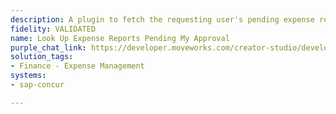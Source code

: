 ```yaml
---
description: A plugin to fetch the requesting user's pending expense report approvals.
fidelity: VALIDATED
name: Look Up Expense Reports Pending My Approval
purple_chat_link: https://developer.moveworks.com/creator-studio/developer-tools/purple-chat/?conversation=%7B%22startTimestamp%22%3A%2211%3A43+AM%22%2C%22messages%22%3A%5B%7B%22parts%22%3A%5B%7B%22richText%22%3A%22%3Cp%3ECan+you+show+me+the+expense+reports+pending+my+approval%3F%3C%2Fp%3E%22%7D%5D%2C%22role%22%3A%22user%22%7D%2C%7B%22parts%22%3A%5B%7B%22richText%22%3A%22Sure%2C+I+can+get+that+from+%3Cb%3ESAP+Concur%3C%2Fb%3E.+Here+are+the+expense+reports+awaiting+your+approval%3A%22%7D%2C%7B%22citations%22%3A%5B%7B%22citationTitle%22%3A%22Expense+Report+ER-2024-001%22%2C%22connectorName%22%3A%22sap-concur%22%7D%2C%7B%22citationTitle%22%3A%22Expense+Report+ER-2024-002%22%2C%22connectorName%22%3A%22sap-concur%22%7D%2C%7B%22citationTitle%22%3A%22Expense+Report+ER-2024-003%22%2C%22connectorName%22%3A%22sap-concur%22%7D%5D%7D%2C%7B%22richText%22%3A%22Would+you+like+to+see+the+details+of+any+of+these+reports%3F%22%7D%5D%2C%22role%22%3A%22assistant%22%7D%2C%7B%22parts%22%3A%5B%7B%22richText%22%3A%22Yes%2C+show+me+the+details+for+ER-2024-002%22%7D%5D%2C%22role%22%3A%22user%22%7D%2C%7B%22parts%22%3A%5B%7B%22richText%22%3A%22Okay%2C+one+moment.%22%7D%2C%7B%22richText%22%3A%22Here+are+the+details+for+Expense+Report+ER-2024-002+from+%3Cb%3ESAP+Concur%3C%2Fb%3E%3A%22%7D%2C%7B%22richText%22%3A%22%3Cul%3E%5Cn++%3Cli%3E%3Cb%3EEmployee%3A%3C%2Fb%3E+John+Smith%3C%2Fli%3E%5Cn++%3Cli%3E%3Cb%3EDate+Submitted%3A%3C%2Fb%3E+2024-03-08%3C%2Fli%3E%5Cn++%3Cli%3E%3Cb%3EAmount%3A%3C%2Fb%3E+%24120.00%3C%2Fli%3E%5Cn++%3Cli%3E%3Cb%3EPurpose%3A%3C%2Fb%3E+Client+Lunch%3C%2Fli%3E%5Cn%3C%2Ful%3E%22%7D%2C%7B%22buttons%22%3A%5B%7B%22buttonText%22%3A%22View+Full+Details%22%2C%22style%22%3A%22outlined%22%7D%5D%7D%5D%2C%22role%22%3A%22assistant%22%7D%5D%7D
solution_tags:
- Finance - Expense Management
systems:
- sap-concur

---
```

